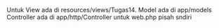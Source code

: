 Untuk View ada di resources/views/Tugas14.
Model ada di app/models
Controller ada di app/http/Controller
untuk web.php pisah sndiri
